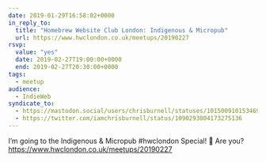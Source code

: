 ```yaml
---
date: 2019-01-29T16:58:02+0000
in_reply_to:
  title: "Homebrew Website Club London: Indigenous & Micropub"
  url: https://www.hwclondon.co.uk/meetups/20190227
rsvp:
  value: "yes"
  date: 2019-02-27T19:00:00+0000
  end: 2019-02-27T20:30:00+0000
tags:
  - meetup
audience:
  - IndieWeb
syndicate_to:
  - https://mastodon.social/users/chrisburnell/statuses/101500910153469485
  - https://twitter.com/iamchrisburnell/status/1090293004173275136
---
```


I’m going to the Indigenous & Micropub #hwclondon Special! 🎉 Are you? <a href="https://www.hwclondon.co.uk/meetups/20190227" rel="external noopener">https://www.hwclondon.co.uk/meetups/20190227</a>
